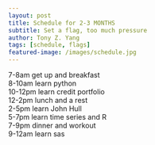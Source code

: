 ```yaml
---
layout: post
title: Schedule for 2-3 MONTHS
subtitle: Set a flag, too much pressure
author: Tony Z. Yang
tags: [schedule, flags]
featured-image: /images/schedule.jpg
---
```


7-8am get up and breakfast  
8-10am learn python  
10-12pm learn credit portfolio  
12-2pm lunch and a rest  
2-5pm learn John Hull  
5-7pm learn time series and R  
7-9pm dinner and workout  
9-12am learn sas


